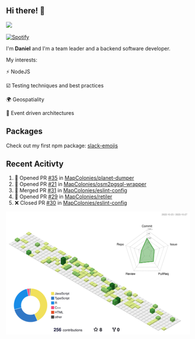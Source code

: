 ## Hi there! 👋

<p>
  <img src="https://github-readme-stats.vercel.app/api?username=syncush&theme=tokyonight">
</p>

[![Spotify](https://novatorem-rust.vercel.app/api/spotify)](https://open.spotify.com/user/syncush)

I'm **Daniel** and I'm a team leader and a backend software developer.

My interests:

⚡ NodeJS

☑️ Testing techniques and best practices

🌍 Geospatiality

🧠 Event driven architectures

## Packages
Check out my first npm package: [slack-emojis](https://www.npmjs.com/package/slack-emojis)

## Recent Acitivty
<!--START_SECTION:activity-->
1. 💪 Opened PR [#35](https://github.com/MapColonies/planet-dumper/pull/35) in [MapColonies/planet-dumper](https://github.com/MapColonies/planet-dumper)
2. 💪 Opened PR [#21](https://github.com/MapColonies/osm2pgsql-wrapper/pull/21) in [MapColonies/osm2pgsql-wrapper](https://github.com/MapColonies/osm2pgsql-wrapper)
3. 🎉 Merged PR [#31](https://github.com/MapColonies/eslint-config/pull/31) in [MapColonies/eslint-config](https://github.com/MapColonies/eslint-config)
4. 💪 Opened PR [#29](https://github.com/MapColonies/retiler/pull/29) in [MapColonies/retiler](https://github.com/MapColonies/retiler)
5. ❌ Closed PR [#30](https://github.com/MapColonies/eslint-config/pull/30) in [MapColonies/eslint-config](https://github.com/MapColonies/eslint-config)
<!--END_SECTION:activity-->

![contrib](./profile-3d-contrib/profile-green-animate.svg)
